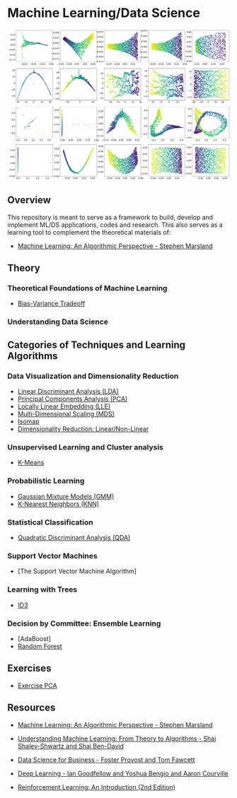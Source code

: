 # Machine Learning/Data Science

![alt text](/img/test.png)


## Overview

This repository is meant to serve as a framework to build, develop and implement ML/DS applications, codes and research. This also serves as a learning tool to complement the theoretical materials of:

- [Machine Learning: An Algorithmic Perspective - Stephen Marsland ](https://seat.massey.ac.nz/personal/s.r.marsland/mlbook.html)


## Theory

### Theoretical Foundations of Machine Learning 

- [Bias-Variance Tradeoff](Bias-VarianceTradeoff.ipynb)


### Understanding Data Science


## Categories of Techniques and Learning Algorithms

### Data Visualization and Dimensionality Reduction

- [Linear Discriminant Analysis (LDA)](LDA.ipynb)
- [Principal Components Analysis (PCA)](PCA.ipynb)
- [Locally Linear Embedding (LLE)](LLE.ipynb)
- [Multi-Dimensional Scaling (MDS)](MDS.ipynb)
- [Isomap](Isomap.ipynb)
- [Dimensionality Reduction: Linear/Non-Linear ](DimensionalityReduction.ipynb)

### Unsupervised Learning and Cluster analysis

- [K-Means](K-Means.ipynb)

### Probabilistic Learning

- [Gaussian Mixture Models (GMM)](GMM.ipynb)
- [K-Nearest Neighbors (KNN)](KNN.ipynb)

### Statistical Classification

- [Quadratic Discriminant Analysis (QDA)](QDA.ipynb)

### Support Vector Machines 

- [The Support Vector Machine Algorithm]

### Learning with Trees

- [ID3](ID3.ipynb)

### Decision by Committee: Ensemble Learning

- [AdaBoost]
- [Random Forest](RandomForest.ipynb)


## Exercises

- [Exercise PCA](Exercise_PCA.ipynb)


## Resources

- [Machine Learning: An Algorithmic Perspective - Stephen Marsland ](https://seat.massey.ac.nz/personal/s.r.marsland/mlbook.html)

- [Understanding Machine Learning: From Theory to Algorithms - Shai Shalev-Shwartz and Shai Ben-David](http://www.cs.huji.ac.il/~shais/UnderstandingMachineLearning/)

- [Data Science for Business - Foster Provost and Tom Fawcett](http://data-science-for-biz.com/)

- [Deep Learning - Ian Goodfellow and Yoshua Bengio and Aaron Courville](https://www.deeplearningbook.org/)

- [Reinforcement Learning: An Introduction (2nd Edition)](http://incompleteideas.net/book/bookdraft2018jan1.pdf)


